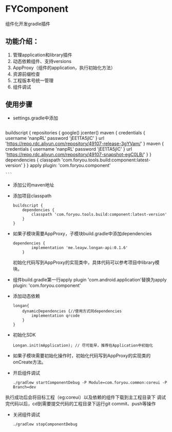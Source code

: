 # FYComponent
组件化开发gradle插件
## 功能介绍：
1. 管理application和library插件
2. 动态依赖组件、支持versions
3. AppProxy（组件的application，执行初始化方法）
4. 资源前缀检查
5. 工程版本号统一管理
6. 组件调试

## 使用步骤

* settings.gradle中添加

    ```
buildscript {
    repositories {
        google()
        jcenter()
        maven {
            credentials {
                username 'nanpRL'
                password 'jEE1TA5jIC'
            }
            url 'https://repo.rdc.aliyun.com/repository/49107-release-3gYVam/'
        }
        maven {
            credentials {
                username 'nanpRL'
                password 'jEE1TA5jIC'
            }
            url 'https://repo.rdc.aliyun.com/repository/49107-snapshot-egC0LB/'
        }
    }
    dependencies {
        classpath 'com.foryou.tools.build:component:latest-version'
    }
}
apply plugin: 'com.foryou.component'

    ```

* 添加公司maven地址
* 添加项目classpath

    ```
    buildscript {
        dependencies {
            classpath 'com.foryou.tools.build:component:latest-version'
        }
    }
    ```
* 如果子模块需要AppProxy，子模块build.gradle中添加dependencies
    ```
    dependencies {
            implementation 'me.leayw.longan-api:0.1.6'
        }
    ```
    初始化代码写到AppProxy的实现类中，具体代码可以参考项目中library模块。

* 组件build.gradle第一行apply plugin 'com.android.application'替换为apply plugin: 'com.foryou.component'

* 添加动态依赖
    
    ```
    longan{
        dynamicDependencies {//使用方式同dependencies
            implementation qrcode
        }
    }
    ```

* 初始化SDK
    ```
    Longan.init(mApplication); // 尽可能早，推荐在Application中初始化
    ```
* 如果子模块需要初始化操作时，初始化代码写到AppProxy的实现类的onCreate方法。

* 开启组件调试
    
    ```
    ./gradlew startComponentDebug -P Module=com.foryou.common:coreui -P Branch=dev
    ```
执行成功后会将目标工程（eg:coreui）以及依赖的组件下载到主工程目录下
调试完代码以后，cd到需要提交代码的工程目录下运行git commit、push等操作

* 关闭组件调试
    
    ```
    ./gradlew stopComponentDebug
    ```

